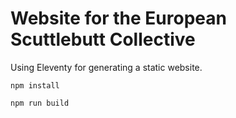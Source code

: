 # Website for the European Scuttlebutt Collective

Using Eleventy for generating a static website.

```
npm install
```

```
npm run build
```
